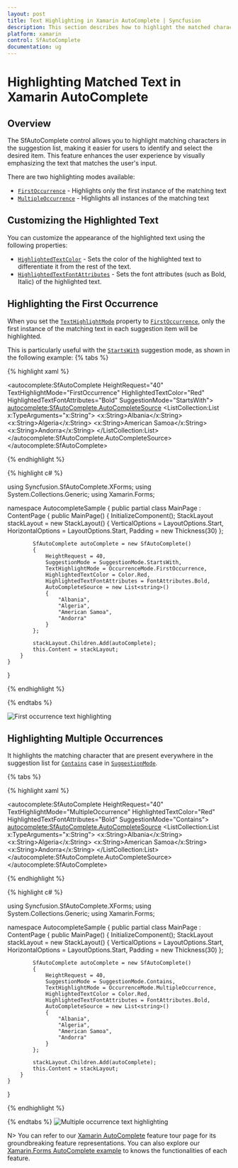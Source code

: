 ```yaml
---
layout: post
title: Text Highlighting in Xamarin AutoComplete | Syncfusion
description: This section describes how to highlight the matched characters in the Syncfusion Xamarin.Forms SfAutoComplete control.
platform: xamarin
control: SfAutoComplete
documentation: ug
---
```

# Highlighting Matched Text in Xamarin AutoComplete

## Overview

The SfAutoComplete control allows you to highlight matching characters in the suggestion list, making it easier for users to identify and select the desired item. This feature enhances the user experience by visually emphasizing the text that matches the user's input.

There are two highlighting modes available:
* [`FirstOccurrence`](https://help.syncfusion.com/cr/xamarin/Syncfusion.SfAutoComplete.XForms.OccurrenceMode.html#Syncfusion_SfAutoComplete_XForms_OccurrenceMode_FirstOccurrence) - Highlights only the first instance of the matching text
* [`MultipleOccurrence`](https://help.syncfusion.com/cr/xamarin/Syncfusion.SfAutoComplete.XForms.OccurrenceMode.html#Syncfusion_SfAutoComplete_XForms_OccurrenceMode_MultipleOccurrence) - Highlights all instances of the matching text

## Customizing the Highlighted Text

You can customize the appearance of the highlighted text using the following properties:
* [`HighlightedTextColor`](https://help.syncfusion.com/cr/xamarin/Syncfusion.SfAutoComplete.XForms.SfAutoComplete.html#Syncfusion_SfAutoComplete_XForms_SfAutoComplete_HighlightedTextColor) - Sets the color of the highlighted text to differentiate it from the rest of the text.
* [`HighlightedTextFontAttributes`](https://help.syncfusion.com/cr/xamarin/Syncfusion.SfAutoComplete.XForms.SfAutoComplete.html#Syncfusion_SfAutoComplete_XForms_SfAutoComplete_HighlightedTextFontAttributes) - Sets the font attributes (such as Bold, Italic) of the highlighted text.

## Highlighting the First Occurrence

When you set the [`TextHighlightMode`](https://help.syncfusion.com/cr/xamarin/Syncfusion.SfAutoComplete.XForms.SfAutoComplete.html#Syncfusion_SfAutoComplete_XForms_SfAutoComplete_TextHighlightMode) property to [`FirstOccurrence`](https://help.syncfusion.com/cr/xamarin/Syncfusion.SfAutoComplete.XForms.OccurrenceMode.html#Syncfusion_SfAutoComplete_XForms_OccurrenceMode_FirstOccurrence), only the first instance of the matching text in each suggestion item will be highlighted.

This is particularly useful with the [`StartsWith`](https://help.syncfusion.com/cr/xamarin/Syncfusion.SfAutoComplete.XForms.SuggestionMode.html#Syncfusion_SfAutoComplete_XForms_SuggestionMode_StartsWith) suggestion mode, as shown in the following example:
{% tabs %}

{% highlight xaml %}

<?xml version="1.0" encoding="utf-8" ?>
<ContentPage xmlns="http://xamarin.com/schemas/2014/forms"
             xmlns:x="http://schemas.microsoft.com/winfx/2009/xaml"
             xmlns:autocomplete="clr-namespace:Syncfusion.SfAutoComplete.XForms;assembly=Syncfusion.SfAutoComplete.XForms"
             xmlns:ListCollection="clr-namespace:System.Collections.Generic;assembly=netstandard"
             xmlns:local="clr-namespace:AutocompleteSample"
             x:Class="AutocompleteSample.MainPage">
    <StackLayout VerticalOptions="Start" 
                 HorizontalOptions="Start" 
                 Padding="30">
        <autocomplete:SfAutoComplete HeightRequest="40"
                                     TextHighlightMode="FirstOccurrence"
                                     HighlightedTextColor="Red"
                                     HighlightedTextFontAttributes="Bold"
                                     SuggestionMode="StartsWith">
            <autocomplete:SfAutoComplete.AutoCompleteSource>
                <ListCollection:List x:TypeArguments="x:String">
                    <x:String>Albania</x:String>
                    <x:String>Algeria</x:String>
                    <x:String>American Samoa</x:String>
                    <x:String>Andorra</x:String>
                </ListCollection:List>
            </autocomplete:SfAutoComplete.AutoCompleteSource>
        </autocomplete:SfAutoComplete>
    </StackLayout>
</ContentPage>

{% endhighlight %}

{% highlight c# %}

using Syncfusion.SfAutoComplete.XForms;
using System.Collections.Generic;
using Xamarin.Forms;

namespace AutocompleteSample
{
    public partial class MainPage : ContentPage
    {
        public MainPage()
        {
            InitializeComponent();
            StackLayout stackLayout = new StackLayout()
            {
                VerticalOptions = LayoutOptions.Start,
                HorizontalOptions = LayoutOptions.Start,
                Padding = new Thickness(30)
            };

            SfAutoComplete autoComplete = new SfAutoComplete()
            {
                HeightRequest = 40,
                SuggestionMode = SuggestionMode.StartsWith,
                TextHighlightMode = OccurrenceMode.FirstOccurrence,
                HighlightedTextColor = Color.Red,
                HighlightedTextFontAttributes = FontAttributes.Bold,
                AutoCompleteSource = new List<string>()
                {
                    "Albania",
                    "Algeria",
                    "American Samoa",
                    "Andorra"
                }
            };

            stackLayout.Children.Add(autoComplete);
            this.Content = stackLayout;
        }
    }
}

{% endhighlight %}

{% endtabs %}

![First occurrence text highlighting](images/Highlighting-matched-text/FirstOccurrance.png)

## Highlighting Multiple Occurrences

It highlights the matching character that are present everywhere in the suggestion list for [`Contains`](https://help.syncfusion.com/cr/xamarin/Syncfusion.SfAutoComplete.XForms.SuggestionMode.html#Syncfusion_SfAutoComplete_XForms_SuggestionMode_Contains) case in [`SuggestionMode`](https://help.syncfusion.com/cr/xamarin/Syncfusion.SfAutoComplete.XForms.SfAutoComplete.html#Syncfusion_SfAutoComplete_XForms_SfAutoComplete_SuggestionMode).

{% tabs %}

{% highlight xaml %}

<?xml version="1.0" encoding="utf-8" ?>
<ContentPage xmlns="http://xamarin.com/schemas/2014/forms"
             xmlns:x="http://schemas.microsoft.com/winfx/2009/xaml"
             xmlns:autocomplete="clr-namespace:Syncfusion.SfAutoComplete.XForms;assembly=Syncfusion.SfAutoComplete.XForms"
             xmlns:ListCollection="clr-namespace:System.Collections.Generic;assembly=netstandard"
             xmlns:local="clr-namespace:AutocompleteSample"
             x:Class="AutocompleteSample.MainPage">
    <StackLayout VerticalOptions="Start" 
                 HorizontalOptions="Start" 
                 Padding="30">
        <autocomplete:SfAutoComplete HeightRequest="40"
                                     TextHighlightMode="MultipleOccurrence"
                                     HighlightedTextColor="Red"
                                     HighlightedTextFontAttributes="Bold"
                                     SuggestionMode="Contains">
            <autocomplete:SfAutoComplete.AutoCompleteSource>
                <ListCollection:List x:TypeArguments="x:String">
                    <x:String>Albania</x:String>
                    <x:String>Algeria</x:String>
                    <x:String>American Samoa</x:String>
                    <x:String>Andorra</x:String>
                </ListCollection:List>
            </autocomplete:SfAutoComplete.AutoCompleteSource>
        </autocomplete:SfAutoComplete>
    </StackLayout>
</ContentPage>

{% endhighlight %}

{% highlight c# %}

using Syncfusion.SfAutoComplete.XForms;
using System.Collections.Generic;
using Xamarin.Forms;

namespace AutocompleteSample
{
    public partial class MainPage : ContentPage
    {
        public MainPage()
        {
            InitializeComponent();
            StackLayout stackLayout = new StackLayout()
            {
                VerticalOptions = LayoutOptions.Start,
                HorizontalOptions = LayoutOptions.Start,
                Padding = new Thickness(30)
            };

            SfAutoComplete autoComplete = new SfAutoComplete()
            {
                HeightRequest = 40,
                SuggestionMode = SuggestionMode.Contains,
                TextHighlightMode = OccurrenceMode.MultipleOccurrence,
                HighlightedTextColor = Color.Red,
                HighlightedTextFontAttributes = FontAttributes.Bold,
                AutoCompleteSource = new List<string>()
                {
                    "Albania",
                    "Algeria",
                    "American Samoa",
                    "Andorra"
                }
            };

            stackLayout.Children.Add(autoComplete);
            this.Content = stackLayout;
        }
    }
}

{% endhighlight %}

{% endtabs %}
![Multiple occurrence text highlighting](images/Highlighting-matched-text/MultipleOccurrance.png)

N> You can refer to our [Xamarin AutoComplete](https://www.syncfusion.com/xamarin-ui-controls/xamarin-autocomplete) feature tour page for its groundbreaking feature representations. You can also explore our [Xamarin.Forms AutoComplete example](https://github.com/syncfusion/xamarin-demos/tree/master/Forms/AutoComplete) to knows the functionalities of each feature.